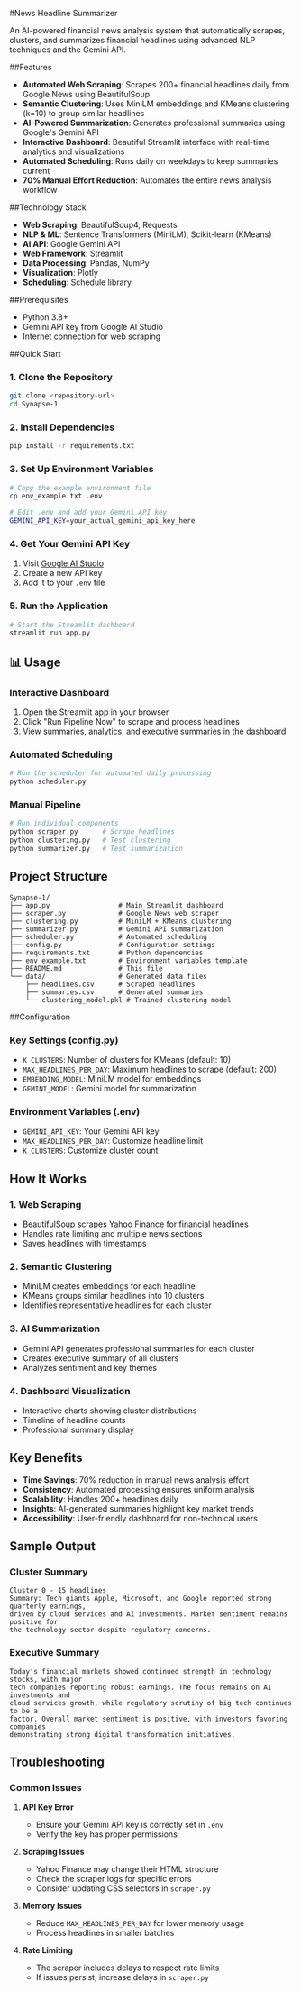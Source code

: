 #News Headline Summarizer

An AI-powered financial news analysis system that automatically scrapes, clusters, and summarizes financial headlines using advanced NLP techniques and the Gemini API.

##Features

- **Automated Web Scraping**: Scrapes 200+ financial headlines daily from Google News using BeautifulSoup
- **Semantic Clustering**: Uses MiniLM embeddings and KMeans clustering (k=10) to group similar headlines
- **AI-Powered Summarization**: Generates professional summaries using Google's Gemini API
- **Interactive Dashboard**: Beautiful Streamlit interface with real-time analytics and visualizations
- **Automated Scheduling**: Runs daily on weekdays to keep summaries current
- **70% Manual Effort Reduction**: Automates the entire news analysis workflow

##Technology Stack

- **Web Scraping**: BeautifulSoup4, Requests
- **NLP & ML**: Sentence Transformers (MiniLM), Scikit-learn (KMeans)
- **AI API**: Google Gemini API
- **Web Framework**: Streamlit
- **Data Processing**: Pandas, NumPy
- **Visualization**: Plotly
- **Scheduling**: Schedule library

##Prerequisites

- Python 3.8+
- Gemini API key from Google AI Studio
- Internet connection for web scraping

##Quick Start

### 1. Clone the Repository
```bash
git clone <repository-url>
cd Synapse-1
```

### 2. Install Dependencies
```bash
pip install -r requirements.txt
```

### 3. Set Up Environment Variables
```bash
# Copy the example environment file
cp env_example.txt .env

# Edit .env and add your Gemini API key
GEMINI_API_KEY=your_actual_gemini_api_key_here
```

### 4. Get Your Gemini API Key
1. Visit [Google AI Studio](https://makersuite.google.com/app/apikey)
2. Create a new API key
3. Add it to your `.env` file

### 5. Run the Application
```bash
# Start the Streamlit dashboard
streamlit run app.py
```

## 📊 Usage

### Interactive Dashboard
1. Open the Streamlit app in your browser
2. Click "Run Pipeline Now" to scrape and process headlines
3. View summaries, analytics, and executive summaries in the dashboard

### Automated Scheduling
```bash
# Run the scheduler for automated daily processing
python scheduler.py
```

### Manual Pipeline
```bash
# Run individual components
python scraper.py      # Scrape headlines
python clustering.py   # Test clustering
python summarizer.py   # Test summarization
```

## Project Structure

```
Synapse-1/
├── app.py                 # Main Streamlit dashboard
├── scraper.py             # Google News web scraper
├── clustering.py          # MiniLM + KMeans clustering
├── summarizer.py          # Gemini API summarization
├── scheduler.py           # Automated scheduling
├── config.py              # Configuration settings
├── requirements.txt       # Python dependencies
├── env_example.txt        # Environment variables template
├── README.md              # This file
└── data/                  # Generated data files
    ├── headlines.csv      # Scraped headlines
    ├── summaries.csv      # Generated summaries
    └── clustering_model.pkl # Trained clustering model
```

##Configuration

### Key Settings (config.py)
- `K_CLUSTERS`: Number of clusters for KMeans (default: 10)
- `MAX_HEADLINES_PER_DAY`: Maximum headlines to scrape (default: 200)
- `EMBEDDING_MODEL`: MiniLM model for embeddings
- `GEMINI_MODEL`: Gemini model for summarization

### Environment Variables (.env)
- `GEMINI_API_KEY`: Your Gemini API key
- `MAX_HEADLINES_PER_DAY`: Customize headline limit
- `K_CLUSTERS`: Customize cluster count

## How It Works

### 1. Web Scraping
- BeautifulSoup scrapes Yahoo Finance for financial headlines
- Handles rate limiting and multiple news sections
- Saves headlines with timestamps

### 2. Semantic Clustering
- MiniLM creates embeddings for each headline
- KMeans groups similar headlines into 10 clusters
- Identifies representative headlines for each cluster

### 3. AI Summarization
- Gemini API generates professional summaries for each cluster
- Creates executive summary of all clusters
- Analyzes sentiment and key themes

### 4. Dashboard Visualization
- Interactive charts showing cluster distributions
- Timeline of headline counts
- Professional summary display

## Key Benefits

- **Time Savings**: 70% reduction in manual news analysis effort
- **Consistency**: Automated processing ensures uniform analysis
- **Scalability**: Handles 200+ headlines daily
- **Insights**: AI-generated summaries highlight key market trends
- **Accessibility**: User-friendly dashboard for non-technical users

## Sample Output

### Cluster Summary
```
Cluster 0 - 15 headlines
Summary: Tech giants Apple, Microsoft, and Google reported strong quarterly earnings, 
driven by cloud services and AI investments. Market sentiment remains positive for 
the technology sector despite regulatory concerns.
```

### Executive Summary
```
Today's financial markets showed continued strength in technology stocks, with major 
tech companies reporting robust earnings. The focus remains on AI investments and 
cloud services growth, while regulatory scrutiny of big tech continues to be a 
factor. Overall market sentiment is positive, with investors favoring companies 
demonstrating strong digital transformation initiatives.
```

## Troubleshooting

### Common Issues

1. **API Key Error**
   - Ensure your Gemini API key is correctly set in `.env`
   - Verify the key has proper permissions

2. **Scraping Issues**
   - Yahoo Finance may change their HTML structure
   - Check the scraper logs for specific errors
   - Consider updating CSS selectors in `scraper.py`

3. **Memory Issues**
   - Reduce `MAX_HEADLINES_PER_DAY` for lower memory usage
   - Process headlines in smaller batches

4. **Rate Limiting**
   - The scraper includes delays to respect rate limits
   - If issues persist, increase delays in `scraper.py`

